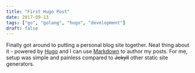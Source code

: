 ```yaml
---
title: "First Hugo Post"
date: 2017-09-13
tags: ["go", "golang", "hugo", "development"]
draft: false
---
```


Finally got around to putting a personal blog site together. Neat thing about it - 
powered by [Hugo](https://gohugo.io/) and I can use [Markdown](https://daringfireball.net/projects/markdown/) to author my posts. 
For me, setup was simple and painless compared to ~~Jekyll~~ other static site generators.

